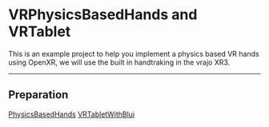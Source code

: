 # VRPhysicsBasedHands and VRTablet

This is an example project to help you implement a physics based VR hands using OpenXR, we will use the built in handtraking in the vrajo XR3.

___
## Preparation

[PhysicsBasedHands](./PhysicsBasedHands.md)
[VRTabletWithBlui](./VRTabletWithBlui.md)









